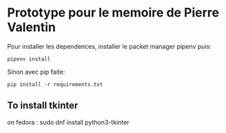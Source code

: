 # Prototype pour le memoire de Pierre Valentin


Pour installer les dependences, installer le packet manager pipenv puis:
```
pipenv install
```

Sinon avec pip faite:
```
pip install -r requirements.txt
```
## To install tkinter
on fedora : sudo dnf install python3-tkinter 